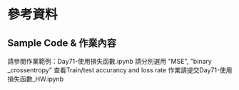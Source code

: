 # 參考資料
## Sample Code & 作業內容
請參閱作業範例：Day71-使用損失函數.ipynb
請分別選用 "MSE", "binary _crossentropy" 查看Train/test accurancy and loss rate
作業請提交Day71-使用損失函數_HW.ipynb
